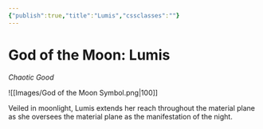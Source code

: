 ```yaml
---
{"publish":true,"title":"Lumis","cssclasses":""}
---
```


# God of the Moon: Lumis
*Chaotic Good*

![[Images/God of the Moon Symbol.png|100]]

Veiled in moonlight, Lumis extends her reach throughout the material plane as she oversees the material plane as the manifestation of the night.
